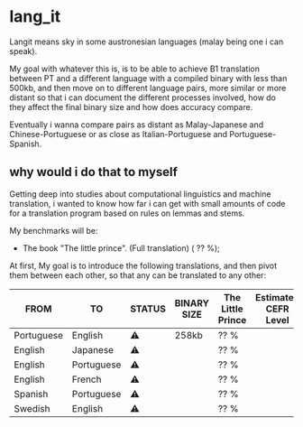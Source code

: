 # lang_it

Langit means sky in some austronesian languages (malay being one i can speak).

My goal with whatever this is, is to be able to achieve B1 translation between PT and a different language with a compiled binary with less than 500kb, and then move on to different language pairs, more similar or more distant so that i can document the different processes involved, how do they affect the final binary size and how does accuracy compare. 

Eventually i wanna compare pairs as distant as Malay-Japanese and Chinese-Portuguese or as close as Italian-Portuguese and Portuguese-Spanish. 

## why would i do that to myself

Getting deep into studies about computational linguistics and machine translation, i wanted to know how far i can get with small amounts of code for a translation program based on rules on lemmas and stems.

My benchmarks will be:
- The book "The little prince". (Full translation) ( ?? %);

At first, My goal is to introduce the following translations, and then pivot them between each other, so that any can be translated to any other:

| FROM          | TO            | STATUS | BINARY SIZE | The Little Prince | Estimated CEFR Level | Words |
| ------------- | ------------- | ------ | ----------- | ----------------- | -------------------- | ----- |
| Portuguese    | English       |  ⚠️    |    258kb    |       ?? %        |                      |  837  |
| English       | Japanese      |  ⚠️    |             |       ?? %        |                      |       | 
| English       | Portuguese    |  ⚠️    |             |       ?? %        |                      |       | 
| English       | French        |  ⚠️    |             |       ?? %        |                      |       | 
| Spanish       | Portuguese    |  ⚠️    |             |       ?? %        |                      |       | 
| Swedish       | English       |  ⚠️    |             |       ?? %        |                      |       | 